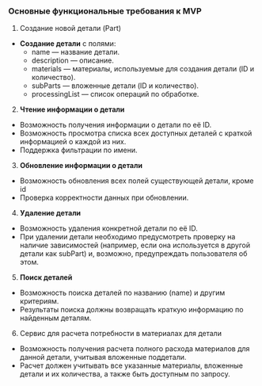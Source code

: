 ### Основные функциональные требования к MVP

1. Создание новой детали (Part)

* **Создание детали** с полями:
    * name — название детали.
    * description — описание.
    * materials — материалы, используемые для создания детали (ID и количество).
    * subParts — вложенные детали (ID и количество).
    * processingList — список операций по обработке.


2. **Чтение информации о детали**

* Возможность получения информации о детали по её ID.
* Возможность просмотра списка всех доступных деталей с краткой информацией о каждой из них.
* Поддержка фильтрации по имени.


3. **Обновление информации о детали**

* Возможность обновления всех полей существующей детали, кроме id
* Проверка корректности данных при обновлении.


4. **Удаление детали**

* Возможность удаления конкретной детали по её ID.
* При удалении детали необходимо предусмотреть проверку на наличие зависимостей (например, если она используется в
  другой детали как subPart) и, возможно, предупреждать пользователя об этом.


5. **Поиск деталей**

* Возможность поиска деталей по названию (name) и другим критериям.
* Результаты поиска должны возвращать краткую информацию по найденным деталям.


6. Сервис для расчета потребности в материалах для детали

* Возможность получения расчета полного расхода материалов для данной детали, учитывая вложенные поддетали.
* Расчет должен учитывать все указанные материалы, вложенные детали и их количества, а также быть доступным по запросу.